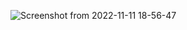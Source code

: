 ![Screenshot from 2022-11-11 18-56-47](https://user-images.githubusercontent.com/78965149/201472843-654f4767-f0b7-4474-9cb2-ff48e01591bc.png)
